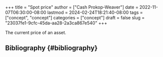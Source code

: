 +++
title = "Spot price"
author = ["Cash Prokop-Weaver"]
date = 2022-11-07T06:30:00-08:00
lastmod = 2024-02-24T18:21:40-08:00
tags = ["concept", "concept"]
categories = ["concept"]
draft = false
slug = "23037fe1-9cfc-45da-aa28-2a3ca867e540"
+++

The current price of an asset.


## Bibliography {#bibliography}

<style>.csl-entry{text-indent: -1.5em; margin-left: 1.5em;}</style><div class="csl-bib-body">
</div>
